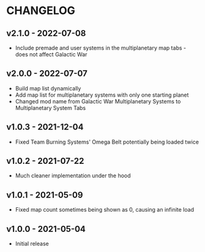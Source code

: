 # CHANGELOG

## v2.1.0 - 2022-07-08

- Include premade and user systems in the multiplanetary map tabs - does not affect Galactic War

## v2.0.0 - 2022-07-07

- Build map list dynamically
- Add map list for multiplanetary systems with only one starting planet
- Changed mod name from Galactic War Multiplanetary Systems to Multiplanetary System Tabs

## v1.0.3 - 2021-12-04

- Fixed Team Burning Systems' Omega Belt potentially being loaded twice

## v1.0.2 - 2021-07-22

- Much cleaner implementation under the hood

## v1.0.1 - 2021-05-09

- Fixed map count sometimes being shown as 0, causing an infinite load

## v1.0.0 - 2021-05-04

- Initial release
